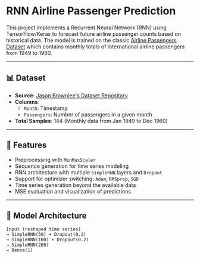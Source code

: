 # RNN Airline Passenger Prediction

This project implements a Recurrent Neural Network (RNN) using TensorFlow/Keras to forecast future airline passenger counts based on historical data. The model is trained on the classic [Airline Passengers Dataset](https://raw.githubusercontent.com/jbrownlee/Datasets/master/airline-passengers.csv) which contains monthly totals of international airline passengers from 1949 to 1960.

---

## 📊 Dataset

- **Source**: [Jason Brownlee's Dataset Repository](https://raw.githubusercontent.com/jbrownlee/Datasets/master/airline-passengers.csv)
- **Columns**:
  - `Month`: Timestamp
  - `Passengers`: Number of passengers in a given month
- **Total Samples**: 144 (Monthly data from Jan 1949 to Dec 1960)

---

## 🚀 Features

- Preprocessing with `MinMaxScaler`
- Sequence generation for time series modeling
- RNN architecture with multiple `SimpleRNN` layers and `Dropout`
- Support for optimizer switching: `Adam`, `RMSprop`, `SGD`
- Time series generation beyond the available data
- MSE evaluation and visualization of predictions

---

## 🧠 Model Architecture

```text
Input (reshaped time series)
→ SimpleRNN(50) + Dropout(0.2)
→ SimpleRNN(100) + Dropout(0.2)
→ SimpleRNN(200)
→ Dense(1)
